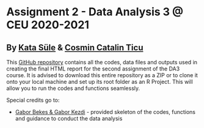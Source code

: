 # Assignment 2 - Data Analysis 3 @ CEU 2020-2021

## By [Kata Süle](https://github.com/sulekata) & [Cosmin Catalin Ticu](https://github.com/cosmin-ticu)

This [GitHub repository](https://github.com/cosmin-ticu/da3_firm_exit-classification) contains all the codes, data files and outputs used in creating the final HTML report for the second assignment of the DA3 course. It is advised to download this entire repository as a ZIP or to clone it onto your local machine and set up its root folder as an R Project. This will allow you to run the codes and functions seamlessly.

Special credits go to:
* [Gabor Bekes & Gabor Kezdi](https://gabors-data-analysis.com/data-and-code/) - provided skeleton of the codes, functions and guidance to conduct the data analysis
